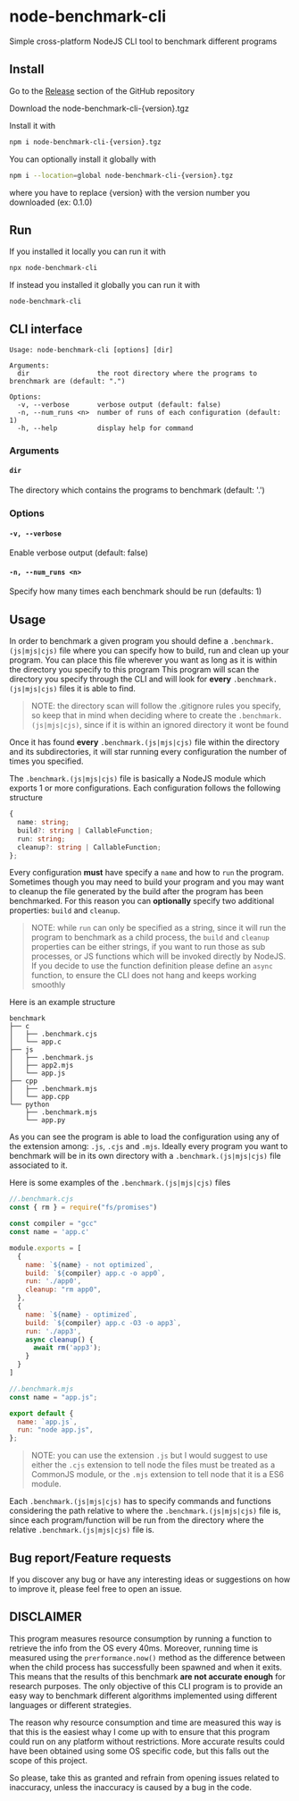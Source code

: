 # node-benchmark-cli
Simple cross-platform NodeJS CLI tool to benchmark different programs

## Install

Go to the [Release](https://github.com/matteosacchetto/node-benchmark-cli/releases) section of the GitHub repository

Download the node-benchmark-cli-{version}.tgz

Install it with

```bash
npm i node-benchmark-cli-{version}.tgz
```

You can optionally install it globally with
```bash
npm i --location=global node-benchmark-cli-{version}.tgz
```

where you have to replace {version} with the version number you downloaded (ex: 0.1.0) 

## Run

If you installed it locally you can run it with

```bash
npx node-benchmark-cli
```

If instead you installed it globally you can run it with
```bash
node-benchmark-cli
```

## CLI interface
```
Usage: node-benchmark-cli [options] [dir]

Arguments:
  dir                 the root directory where the programs to brenchmark are (default: ".")

Options:
  -v, --verbose       verbose output (default: false)
  -n, --num_runs <n>  number of runs of each configuration (default: 1)
  -h, --help          display help for command
```

### Arguments

#### `dir`

The directory which contains the programs to benchmark (default: '.')

### Options

#### `-v, --verbose`
Enable verbose output (default: false)

#### `-n, --num_runs <n>`
Specify how many times each benchmark should be run (defaults: 1)

## Usage

In order to benchmark a given program you should define a `.benchmark.(js|mjs|cjs)` file where you can specify how to build, run and clean up your program. You can place this file wherever you want as long as it is within the directory you specify to this program
This program will scan the directory you specify through the CLI and will look for **every** `.benchmark.(js|mjs|cjs)` files it is able to find.

> NOTE: the directory scan will follow the .gitignore rules you specify, so keep that in mind when deciding where to create the `.benchmark.(js|mjs|cjs)`, since if it is within an ignored directory it wont be found

Once it has found **every** `.benchmark.(js|mjs|cjs)` file within the directory and its subdirectories, it will star running every configuration the number of times you specified.

The `.benchmark.(js|mjs|cjs)` file is basically a NodeJS module which exports 1 or more configurations. Each configuration follows the following structure

```ts
{
  name: string;
  build?: string | CallableFunction;
  run: string;
  cleanup?: string | CallableFunction;
};
```

Every configuration **must** have specify a `name` and how to `run` the program. Sometimes though you may need to build your program and you may want to cleanup the file generated by the build after the program has been benchmarked. For this reason you can **optionally** specify two additional properties: `build` and `cleanup`.

> NOTE: while `run` can only be specified as a string, since it will run the program to benchmark as a child process, the `build` and `cleanup` properties can be either strings, if you want to run those as sub processes, or JS functions which will be invoked directly by NodeJS. If you decide to use the function definition please define an `async` function, to ensure the CLI does not hang and keeps working smoothly 

Here is an example structure
```
benchmark
├── c
│   ├── .benchmark.cjs
│   └── app.c
├── js
│   ├── .benchmark.js
│   ├── app2.mjs
│   └── app.js
├── cpp
│   ├── .benchmark.mjs
│   └── app.cpp
└── python
    ├── .benchmark.mjs
    └── app.py
```
As you can see the program is able to load the configuration using any of the extension among: `.js`, `.cjs` and `.mjs`. Ideally every program you want to benchmark will be in its own directory with a `.benchmark.(js|mjs|cjs)` file associated to it.

Here is some examples of the `.benchmark.(js|mjs|cjs)` files
```js
//.benchmark.cjs
const { rm } = require("fs/promises")

const compiler = "gcc"
const name = 'app.c'

module.exports = [
  {
    name: `${name} - not optimized`,
    build: `${compiler} app.c -o app0`,
    run: './app0',
    cleanup: "rm app0",
  },
  {
    name: `${name} - optimized`,
    build: `${compiler} app.c -O3 -o app3`,
    run: './app3',
    async cleanup() {
      await rm('app3');
    }
  }
]
```

```js
//.benchmark.mjs
const name = "app.js";

export default {
  name: `app.js`,
  run: "node app.js",
};
```

> NOTE: you can use the extension `.js` but I would suggest to use either the `.cjs` extension to tell node the files must be treated as a CommonJS module, or the `.mjs` extension to tell node that it is a ES6 module.

Each `.benchmark.(js|mjs|cjs)` has to specify commands and functions considering the path relative to where the `.benchmark.(js|mjs|cjs)` file is, since each program/function will be run from the directory where the relative `.benchmark.(js|mjs|cjs)` file is.

## Bug report/Feature requests

If you discover any bug or have any interesting ideas or suggestions on how to improve it, please feel free to open an issue.

## DISCLAIMER

This program measures resource consumption by running a function to retrieve the info from the OS every 40ms. Moreover, running time is measured using the `prerformance.now()` method as the difference between when the child process has successfully been spawned and when it exits. This means that the results of this benchmark **are not accurate enough** for research purposes. The only objective of this CLI program is to provide an easy way to benchmark different algorithms implemented using different languages or different strategies.

The reason why resource consumption and time are measured this way is that this is the easiest whay I come up with to ensure that this program could run on any platform without restrictions. More accurate results could have been obtained using some OS specific code, but this falls out the scope of this project.

So please, take this as granted and refrain from opening issues related to inaccuracy, unless the inaccuracy is caused by a bug in the code.